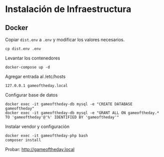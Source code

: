 # Instalación de Infraestructura

## Docker

Copiar `dist.env` a `.env` y modificar los valores necesarios.
```
cp dist.env .env
```
Levantar los contenedores
```
docker-compose up -d
```

Agregar entrada al /etc/hosts
```
127.0.0.1 gameoftheday.local
```


Configurar base de datos
```
docker exec -it gameoftheday-db mysql -e "CREATE DATABASE gameoftheday"
docker exec -it gameoftheday-db mysql -e "GRANT ALL ON gameoftheday.* TO 'gameoftheday'@'%' IDENTIFIED BY 'gameoftheday'"
```

Instalar vendor y configuración
```
docker exec -it gameoftheday-php bash
composer install
```

Probar: http://gameoftheday.local
